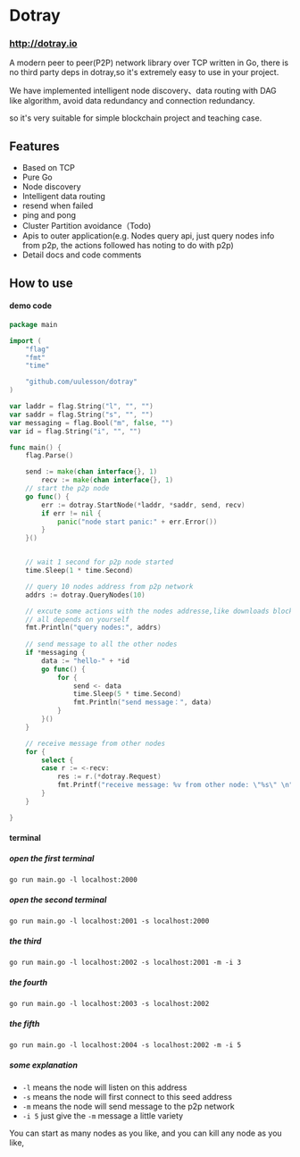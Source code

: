 # Dotray 
### http://dotray.io
A modern peer to peer(P2P) network library over TCP written in Go, there is no third party deps in dotray,so it's extremely easy to use in your project.

We have implemented  intelligent node discovery、data routing with DAG like algorithm, avoid data redundancy and connection redundancy.

so it's very suitable for simple blockchain project and teaching case.

## Features
- Based on TCP
- Pure Go
- Node discovery
- Intelligent data routing
- resend when failed
- ping and pong
- Cluster Partition avoidance（Todo)
- Apis to outer application(e.g. Nodes query api, just query nodes info from p2p, the actions followed has noting to do with p2p)
- Detail docs and code comments

## How to use
#### demo code
```go
package main

import (
	"flag"
	"fmt"
	"time"

	"github.com/uulesson/dotray"
)

var laddr = flag.String("l", "", "")
var saddr = flag.String("s", "", "")
var messaging = flag.Bool("m", false, "")
var id = flag.String("i", "", "")

func main() {
	flag.Parse()

	send := make(chan interface{}, 1)
        recv := make(chan interface{}, 1)
    // start the p2p node
	go func() {
		err := dotray.StartNode(*laddr, *saddr, send, recv)
		if err != nil {
			panic("node start panic:" + err.Error())
		}
	}()


	// wait 1 second for p2p node started
	time.Sleep(1 * time.Second)

	// query 10 nodes address from p2p network
	addrs := dotray.QueryNodes(10)

    // excute some actions with the nodes addresse,like downloads blockchain from these nodes
    // all depends on yourself
    fmt.Println("query nodes:", addrs)
    
    // send message to all the other nodes
	if *messaging {
		data := "hello-" + *id
		go func() {
			for {
				send <- data
				time.Sleep(5 * time.Second)
				fmt.Println("send message：", data)
			}
		}()
	}

    // receive message from other nodes
	for {
		select {
		case r := <-recv:
			res := r.(*dotray.Request)
			fmt.Printf("receive message: %v from other node: \"%s\" \n", res.Data, res.From)
		}
	}

}
```

#### terminal
##### open the first terminal
```
go run main.go -l localhost:2000
```

##### open the second terminal
```
go run main.go -l localhost:2001 -s localhost:2000 
``` 

##### the third
```
go run main.go -l localhost:2002 -s localhost:2001 -m -i 3
```

##### the fourth
```
go run main.go -l localhost:2003 -s localhost:2002
```

##### the fifth
```
go run main.go -l localhost:2004 -s localhost:2002 -m -i 5
```

##### some explanation
- `-l` means the node will listen on this address
- `-s` means the node will first connect to this seed address
- `-m` means the node will send message to the p2p network
- `-i 5` just give the `-m` message a little variety

You can start as many nodes as you like, and you can kill any node as you like,